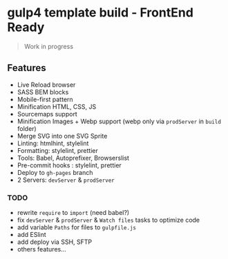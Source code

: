 # gulp4 template build - FrontEnd Ready

> Work in progress

## Features

- Live Reload browser
- SASS BEM blocks
- Mobile-first pattern
- Minification HTML, CSS, JS
- Sourcemaps support
- Minification Images + Webp support (webp only via `prodServer` in `build` folder)
- Merge SVG into one SVG Sprite
- Linting: htmlhint, stylelint
- Formatting: stylelint, prettier
- Tools: Babel, Autoprefixer, Browserslist
- Pre-commit hooks : stylelint, prettier
- Deploy to `gh-pages` branch
- 2 Servers: `devServer` & `prodServer`

### TODO

- rewrite `require` to `import` (need babel?)
- fix `devServer` & `prodServer` & `Watch files` tasks to optimize code
- add variable `Paths` for files to `gulpfile.js`
- add ESlint
- add deploy via SSH, SFTP
- others features...
